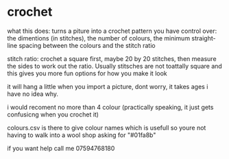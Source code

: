 # crochet
what this does:
turns a piture into a crochet pattern
you have control over: the dimentions (in stitches), the number of colours, the minimum straight-line spacing between the colours and the stitch ratio

stitch ratio:
crochet a square first, maybe 20 by 20 stitches, then measure the sides to work out the ratio. Usually stitsches are not toattally square and this gives you more fun options for how you make it look

it will hang a little when you import a picture, dont worry, it takes ages i have no idea why.

i would recoment no more than 4 colour (practically speaking, it just gets confusicng when you crochet it)

colours.csv is there to give colour names which is usefull so youre not having to walk into a wool shop asking for "#01fa8b"

if you want help call me 07594768180
